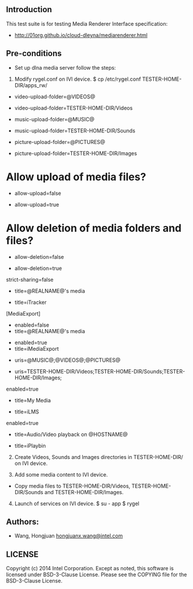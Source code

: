 ## Introduction

This test suite is for testing Media Renderer Interface specification:
* http://01org.github.io/cloud-dleyna/mediarenderer.html

## Pre-conditions

* Set up dlna media server follow the steps:
1. Modify rygel.conf on IVI device.
$ cp /etc/rygel.conf TESTER-HOME-DIR/apps_rw/

- video-upload-folder=@VIDEOS@
+ video-upload-folder=TESTER-HOME-DIR/Videos

- music-upload-folder=@MUSIC@
+ music-upload-folder=TESTER-HOME-DIR/Sounds

- picture-upload-folder=@PICTURES@
+ picture-upload-folder=TESTER-HOME-DIR/Images

# Allow upload of media files?
- allow-upload=false
+ allow-upload=true

# Allow deletion of media folders and files?
- allow-deletion=false
+ allow-deletion=true

strict-sharing=false
- title=@REALNAME@'s media
+ title=iTracker

[MediaExport]
- enabled=false
- title=@REALNAME@'s media
+ enabled=true
+ title=iMediaExport

- uris=@MUSIC@;@VIDEOS@;@PICTURES@
+ uris=TESTER-HOME-DIR/Videos;TESTER-HOME-DIR/Sounds;TESTER-HOME-DIR/Images;
 
enabled=true
- title=My Media
+ title=iLMS

enabled=true
- title=Audio/Video playback on @HOSTNAME@
+ title=iPlaybin

2. Create Videos, Sounds and Images directories in TESTER-HOME-DIR/ on IVI device.

3. Add some media content to IVI device.
* Copy media files to TESTER-HOME-DIR/Videos, TESTER-HOME-DIR/Sounds and TESTER-HOME-DIR/Images.

4. Launch of services on IVI device.
$ su - app
$ rygel

## Authors:

* Wang, Hongjuan <hongjuanx.wang@intel.com>

## LICENSE

Copyright (c) 2014 Intel Corporation.
Except as noted, this software is licensed under BSD-3-Clause License.
Please see the COPYING file for the BSD-3-Clause License.

